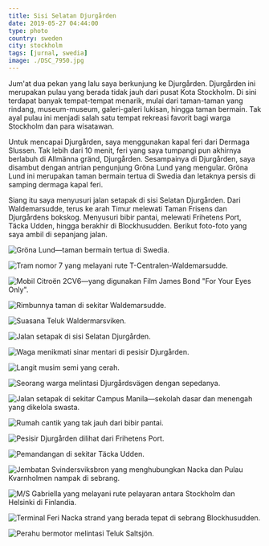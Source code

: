 ```yaml
---
title: Sisi Selatan Djurgården
date: 2019-05-27 04:44:00
type: photo
country: sweden
city: stockholm
tags: [jurnal, swedia]
image: ./DSC_7950.jpg
---
```


Jum'at dua pekan yang lalu saya berkunjung ke Djurgården. Djurgården ini merupakan pulau yang berada tidak jauh dari pusat Kota Stockholm. Di sini terdapat banyak tempat-tempat menarik, mulai dari taman-taman yang rindang, museum-museum, galeri-galeri lukisan, hingga taman bermain. Tak ayal pulau ini menjadi salah satu tempat rekreasi favorit bagi warga Stockholm dan para wisatawan.

Untuk mencapai Djurgården, saya menggunakan kapal feri dari Dermaga Slussen. Tak lebih dari 10 menit, feri yang saya tumpangi pun akhirnya berlabuh di Allmänna gränd, Djurgården. Sesampainya di Djurgården, saya disambut dengan antrian pengunjung Gröna Lund yang mengular. Gröna Lund ini merupakan taman bermain tertua di Swedia dan letaknya persis di samping dermaga kapal feri.

Siang itu saya menyusuri jalan setapak di sisi Selatan Djurgården. Dari Waldemarsudde, terus ke arah Timur melewati Taman Frisens dan Djurgårdens bokskog. Menyusuri bibir pantai, melewati Frihetens Port, Täcka Udden, hingga berakhir di Blockhusudden. Berikut foto-foto yang saya ambil di sepanjang jalan.

![Gröna Lund—taman bermain tertua di Swedia.](./DSC_7910.jpg)

![Tram nomor 7 yang melayani rute T-Centralen-Waldemarsudde.](./DSC_7921.jpg)

![Mobil Citroën 2CV6—yang digunakan Film James Bond "For Your Eyes Only".](./DSC_7931.jpg)

![Rimbunnya taman di sekitar Waldemarsudde.](./DSC_7943.jpg)

![Suasana Teluk Waldermarsviken.](./DSC_7945.jpg)

![Jalan setapak di sisi Selatan Djurgården.](./DSC_7950.jpg)

![Waga menikmati sinar mentari di pesisir Djurgården.](./DSC_7962.jpg)

![Langit musim semi yang cerah.](./DSC_7977.jpg)

![Seorang warga melintasi Djurgårdsvägen dengan sepedanya.](./DSC_7987.jpg)

![Jalan setapak di sekitar Campus Manila—sekolah dasar dan menengah yang dikelola swasta.](./DSC_8010.jpg)

![Rumah cantik yang tak jauh dari bibir pantai.](./DSC_8012.jpg)

![Pesisir Djurgården dilihat dari Frihetens Port.](./DSC_8037.jpg)

![Pemandangan di sekitar Täcka Udden.](./DSC_8045.jpg)

![Jembatan Svindersviksbron yang menghubungkan Nacka dan Pulau Kvarnholmen nampak di sebrang.](./DSC_8069.jpg)

![M/S Gabriella yang melayani rute pelayaran antara Stockholm dan Helsinki di Finlandia.](./DSC_8072.jpg)

![Terminal Feri Nacka strand yang berada tepat di sebrang Blockhusudden.](./DSC_7910.jpg)

![Perahu bermotor melintasi Teluk Saltsjön.](./DSC_7910.jpg)
